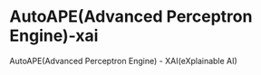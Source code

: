 # AutoAPE(Advanced Perceptron Engine)-xai
AutoAPE(Advanced Perceptron Engine) - XAI(eXplainable AI)
